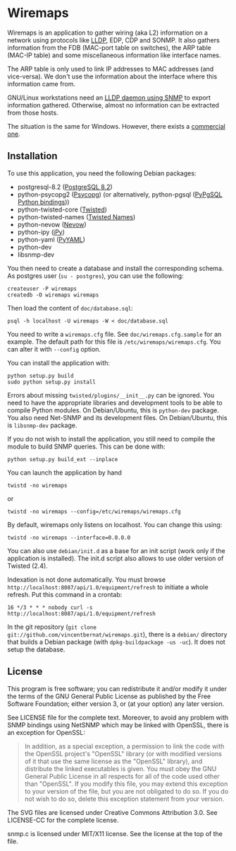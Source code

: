 Wiremaps
========

Wiremaps is an application to gather wiring (aka L2) information on a
network using protocols like [LLDP][1], EDP, CDP and SONMP. It also gathers
information from the FDB (MAC-port table on switches), the ARP table
(MAC-IP table) and some miscellaneous information like interface
names.

The ARP table is only used to link IP addresses to MAC addresses (and
vice-versa). We don't use the information about the interface where
this information came from.

GNU/Linux workstations need an [LLDP daemon using SNMP][2] to export
information gathered. Otherwise, almost no information can be
extracted from those hosts.

The situation is the same for Windows. However, there exists a
[commercial one][3].

[1]: http://en.wikipedia.org/wiki/LLDP
[2]: http://vincentbernat.github.io/lldpd/
[3]: http://www.hanewin.net/lldp-e.htm

Installation
------------

To use this application, you need the following Debian packages:
 - postgresql-8.2 ([PostgreSQL 8.2][4])
 - python-psycopg2 ([Psycopg][5])
   (or alternatively, python-pgsql ([PyPgSQL Python bindings][6]))
 - python-twisted-core ([Twisted][7])
 - python-twisted-names ([Twisted Names][8])
 - python-nevow ([Nevow][9])
 - python-ipy ([iPy][10])
 - python-yaml ([PyYAML][11])
 - python-dev
 - libsnmp-dev

[4]: http://www.postgresql.org
[5]: http://initd.org/psycopg/
[6]: http://pypgsql.sourceforge.net/
[7]: http://twistedmatrix.com
[8]: http://twistedmatrix.com
[9]: http://divmod.org/trac/wiki/DivmodNevow
[10]: http://c0re.23.nu/c0de/IPy/
[11]: http://pyyaml.org/

You then need to create a database and install the corresponding
schema. As postgres user (`su - postgres`), you can use the following:

    createuser -P wiremaps
    createdb -O wiremaps wiremaps

Then load the content of `doc/database.sql`:

    psql -h localhost -U wiremaps -W < doc/database.sql

You need to write a `wiremaps.cfg` file. See `doc/wiremaps.cfg.sample`
for an example. The default path for this file is
`/etc/wiremaps/wiremaps.cfg`. You can alter it with `--config` option.

You can install the application with:

    python setup.py build
    sudo python setup.py install

Errors about missing `twisted/plugins/__init__.py` can be ignored. You
need to have the appropriate libraries and development tools to be
able to compile Python modules. On Debian/Ubuntu, this is `python-dev`
package. You also need Net-SNMP and its development files. On
Debian/Ubuntu, this is `libsnmp-dev` package.

If you do not wish to install the application, you still need to
compile the module to build SNMP queries. This can be done with:

    python setup.py build_ext --inplace

You can launch the application by hand

    twistd -no wiremaps

or

    twistd -no wiremaps --config=/etc/wiremaps/wiremaps.cfg

By default, wiremaps only listens on localhost. You can change this using:

    twistd -no wiremaps --interface=0.0.0.0

You can also use `debian/init.d` as a base for an init script (work
only if the application is installed). The init.d script also allows
to use older version of Twisted (2.4).

Indexation is not done automatically. You must browse
`http://localhost:8087/api/1.0/equipment/refresh` to initiate a whole
refresh. Put this command in a crontab:

    16 */3 * * * nobody curl -s http://localhost:8087/api/1.0/equipment/refresh

In the git repository (`git clone git://github.com/vincentbernat/wiremaps.git`),
there is a `debian/` directory that builds a Debian package (with
`dpkg-buildpackage -us -uc`). It does not setup the database.

License
-------

This program is free software; you can redistribute it and/or modify
it under the terms of the GNU General Public License as published by
the Free Software Foundation; either version 3, or (at your option)
any later version.

See LICENSE file for the complete text. Moreover, to avoid any problem
with SNMP bindings using NetSNMP which may be linked with OpenSSL,
there is an exception for OpenSSL:

> In addition, as a special exception, a permission to link the code
> with the OpenSSL project's "OpenSSL" library (or with modified
> versions of it that use the same license as the "OpenSSL" library),
> and distribute the linked executables is given.  You must obey the
> GNU General Public License in all respects for all of the code used
> other than "OpenSSL".  If you modify this file, you may extend this
> exception to your version of the file, but you are not obligated to
> do so.  If you do not wish to do so, delete this exception statement
> from your version.

The SVG files are licensed under Creative Commons Attribution 3.0. See
LICENSE-CC for the complete license.

snmp.c is licensed under MIT/X11 license. See the license at the top
of the file.
